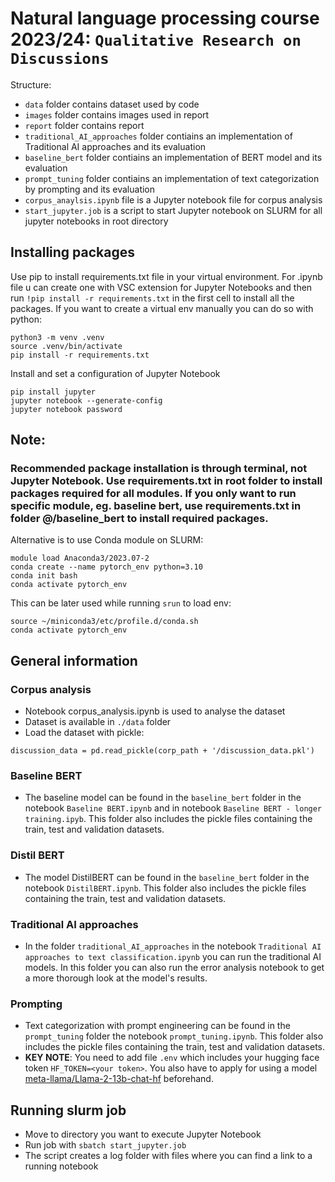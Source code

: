 # Natural language processing course 2023/24: `Qualitative Research on Discussions`

Structure:
- `data` folder contains dataset used by code
- `images` folder contains images used in report
- `report` folder contains report
- `traditional_AI_approaches` folder contiains an implementation of Traditional AI approaches and its evaluation
- `baseline_bert` folder contiains an implementation of BERT model and its evaluation
- `prompt_tuning` folder contiains an implementation of text categorization by prompting and its evaluation
- `corpus_anaylsis.ipynb` file is a Jupyter notebook file for corpus analysis
- `start_jupyter.job` is a script to start Jupyter notebook on SLURM for all jupyter notebooks in root directory

## Installing packages
Use pip to install requirements.txt file in your virtual environment. For .ipynb file u can create one with VSC extension for Jupyter Notebooks and then run `!pip install -r requirements.txt` in the first cell to install all the packages. If you want to create a virtual env manually you can do so with python:
```
python3 -m venv .venv
source .venv/bin/activate
pip install -r requirements.txt
```

Install and set a configuration of Jupyter Notebook
```
pip install jupyter
jupyter notebook --generate-config
jupyter notebook password
```
## Note: 
### Recommended package installation is through terminal, not Jupyter Notebook. Use requirements.txt in root folder to install packages required for all modules. If you only want to run specific module, eg. baseline bert, use requirements.txt in folder @/baseline_bert to install required packages. 



Alternative is to use Conda module on SLURM:
```
module load Anaconda3/2023.07-2
conda create --name pytorch_env python=3.10
conda init bash
conda activate pytorch_env
```
This can be later used while running `srun` to load env:

```
source ~/miniconda3/etc/profile.d/conda.sh 
conda activate pytorch_env
```


## General information

### Corpus analysis
- Notebook corpus_analysis.ipynb is used to analyse the dataset
- Dataset is available in `./data` folder
- Load the dataset with pickle:
```
discussion_data = pd.read_pickle(corp_path + '/discussion_data.pkl')
```
### Baseline BERT
- The baseline model can be found in the `baseline_bert` folder in the notebook `Baseline BERT.ipynb` and in notebook `Baseline BERT - longer training.ipyb`. This folder also includes the pickle files containing the train, test and validation datasets.

### Distil BERT
- The model DistilBERT can be found in the `baseline_bert` folder in the notebook `DistilBERT.ipynb`. This folder also includes the pickle files containing the train, test and validation datasets.

### Traditional AI approaches
- In the folder `traditional_AI_approaches` in the notebook `Traditional AI approaches to text classification.ipynb` you can run the traditional AI models. In this folder you can also run the error analysis notebook to get a more thorough look at the model's results.

### Prompting
- Text categorization with prompt engineering can be found in the `prompt_tuning` folder the notebook `prompt_tuning.ipynb`. This folder also includes the pickle files containing the train, test and validation datasets.
- **KEY NOTE**: You need to add file `.env` which includes your hugging face token `HF_TOKEN=<your token>`. You also have to apply for using a model [meta-llama/Llama-2-13b-chat-hf](https://huggingface.co/meta-llama/Llama-2-13b-chat-hf) beforehand.

## Running slurm job
- Move to directory you want to execute Jupyter Notebook
- Run job with `sbatch start_jupyter.job`
- The script creates a log folder with files where you can find a link to a running notebook
